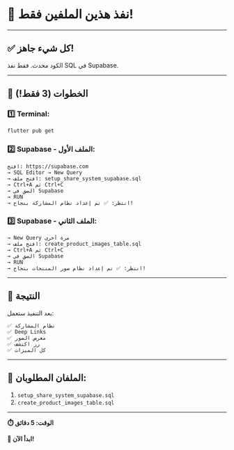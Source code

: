 # 🎯 نفذ هذين الملفين فقط!

---

## ✅ كل شيء جاهز!

الكود محدث. فقط نفذ SQL في Supabase.

---

## 📝 الخطوات (3 فقط!)

### 1️⃣ Terminal:
```bash
flutter pub get
```

### 2️⃣ Supabase - الملف الأول:

```
افتح: https://supabase.com
→ SQL Editor → New Query
→ افتح ملف: setup_share_system_supabase.sql
→ Ctrl+A ثم Ctrl+C
→ الصق في Supabase
→ RUN
→ انتظر: ✅ تم إعداد نظام المشاركة بنجاح!
```

### 3️⃣ Supabase - الملف الثاني:

```
→ New Query مرة أخرى
→ افتح ملف: create_product_images_table.sql
→ Ctrl+A ثم Ctrl+C
→ الصق في Supabase
→ RUN
→ انتظر: ✅ تم إعداد نظام صور المنتجات بنجاح!
```

---

## 🎉 النتيجة

بعد التنفيذ ستعمل:

```
✅ نظام المشاركة
✅ Deep Links
✅ معرض الصور
✅ زر اكتشف
✅ كل الميزات
```

---

## 📄 الملفان المطلوبان:

1. `setup_share_system_supabase.sql`
2. `create_product_images_table.sql`

---

**⏱️ الوقت: 5 دقائق**

**🚀 ابدأ الآن!**

